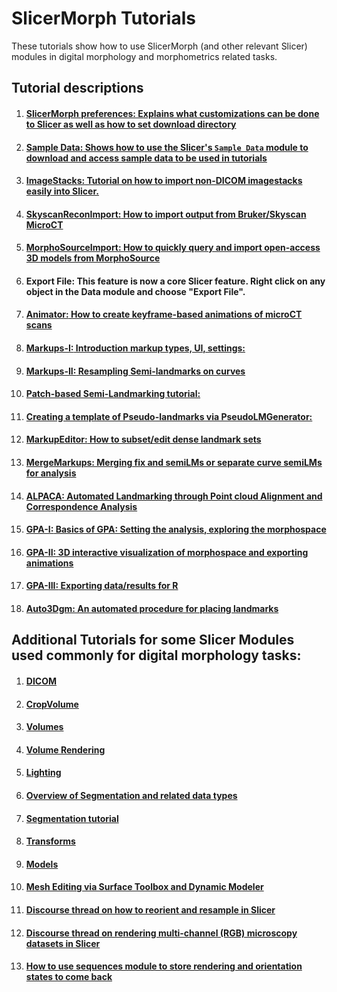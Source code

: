 # SlicerMorph Tutorials
These tutorials show how to use SlicerMorph (and other relevant Slicer) modules in digital morphology and morphometrics related tasks.

## Tutorial descriptions

1. #### [**SlicerMorph preferences:** Explains what customizations can be done to Slicer as well as how to set download directory](https://github.com/SlicerMorph/Tutorials/tree/main/MorphPrefs)
2. #### [**Sample Data:** Shows how to use the Slicer's `Sample Data` module to download and access sample data to be used in tutorials](https://github.com/SlicerMorph/Tutorials/tree/main/SampleData)
3. #### [**ImageStacks:** Tutorial on how to import non-DICOM imagestacks easily into Slicer.](https://github.com/SlicerMorph/Tutorials/tree/main/ImageStacks)
4. #### [**SkyscanReconImport:** How to import output from Bruker/Skyscan MicroCT](https://github.com/SlicerMorph/Tutorials/tree/main/SkyscanReconImport)
5. #### [**MorphoSourceImport**: How to quickly query and import open-access 3D models from MorphoSource](https://github.com/SlicerMorph/Tutorials/tree/main/MorphoSourceImport)
6. #### **Export File:** This feature is now a core Slicer feature. Right click on any object in the Data module and choose "Export File".   
18. #### [**Animator:** How to create keyframe-based animations of microCT scans](https://github.com/SlicerMorph/Tutorials/tree/main/Animator)

7. #### [**Markups-I:** Introduction markup types, UI, settings:](https://github.com/SlicerMorph/Tutorials/tree/main/Markups_1)
8. #### [**Markups-II:** Resampling Semi-landmarks on curves](https://github.com/SlicerMorph/Tutorials/tree/main/Markups_2) 
9. #### [**Patch-based Semi-Landmarking tutorial:**](https://github.com/SlicerMorph/Tutorials/tree/main/CreateSemiLMPatches)
10. #### [**Creating a template of Pseudo-landmarks via PseudoLMGenerator:**](https://github.com/SlicerMorph/Tutorials/tree/main/PseudoLMGenerator)
11. #### [**MarkupEditor:** How to subset/edit dense landmark sets](https://github.com/SlicerMorph/Tutorials/tree/main/MarkupsEditor)
12. #### [**MergeMarkups:** Merging fix and semiLMs or separate curve semiLMs for analysis](https://github.com/SlicerMorph/Tutorials/tree/main/MergeMarkups)
13. #### [**ALPACA:** Automated Landmarking through Point cloud Alignment and Correspondence Analysis](https://github.com/SlicerMorph/Tutorials/tree/main/ALPACA)
14. #### [**GPA-I:** Basics of GPA: Setting the analysis, exploring the morphospace](https://github.com/SlicerMorph/Tutorials/tree/main/GPA_1)
15. #### [**GPA-II:** 3D interactive visualization of morphospace and exporting animations](https://github.com/SlicerMorph/Tutorials/tree/main/GPA_2)
16. #### [**GPA-III:** Exporting data/results for R](https://github.com/SlicerMorph/Tutorials/tree/main/GPA_3#readme)
19. #### [**Auto3Dgm:** An automated procedure for placing landmarks](https://toothandclaw.github.io/how-to-use/)


## Additional Tutorials for some Slicer Modules used commonly for digital morphology tasks:
1. #### [DICOM](https://github.com/SlicerMorph/Spr_2021/blob/main/Day_1/DICOM/DICOM.md)
2. #### [CropVolume](https://github.com/SlicerMorph/Spr_2021/blob/main/Day_1/CropVolume/CropVolume_and_Volumes.md#crop-volume)
3. #### [Volumes](https://github.com/SlicerMorph/Spr_2021/blob/main/Day_1/CropVolume/CropVolume_and_Volumes.md#volumes)
4. #### [Volume Rendering](https://github.com/SlicerMorph/Spr_2021/blob/main/Day_2/VolumeRendering/VolumeRendering.md)
5. #### [Lighting](https://github.com/SlicerMorph/Spr_2021/blob/main/Day_2/Lighting/Lights.md)
6. #### [Overview of Segmentation and related data types](https://github.com/SlicerMorph/Spr_2021/blob/main/Day_2/Segmentation/Segmentation.md)
7. #### [Segmentation tutorial](https://github.com/SlicerMorph/Spr_2021/blob/main/Day_2/Segmentation/Segmentation_tutorial.md)
8. #### [Transforms](https://github.com/SlicerMorph/Spr_2021/blob/main/Day_1/Transforms/Transforms.md)
9. #### [Models](https://github.com/SlicerMorph/Spr_2021/blob/main/Day_1/Models/Models.md)
10. #### [Mesh Editing via Surface Toolbox and Dynamic Modeler](https://github.com/SlicerMorph/Spr_2021/blob/main/Day_2/Surface_Toolbox/Mesh_edits.md)
11. #### [Discourse thread on how to reorient and resample in Slicer](https://discourse.slicer.org/t/how-to-properly-use-the-segment-editor-with-transformed-volumes/21861/11?u=muratmaga)
12. #### [Discourse thread on rendering multi-channel (RGB) microscopy datasets in Slicer](https://discourse.slicer.org/t/best-data-import-practices-for-microscopy/22056/4?u=muratmaga)
13. #### [How to use sequences module to store rendering and orientation states to come back](https://discourse.slicer.org/t/new-feature-basic-support-for-physically-based-rendering-pbr/21725/17)
